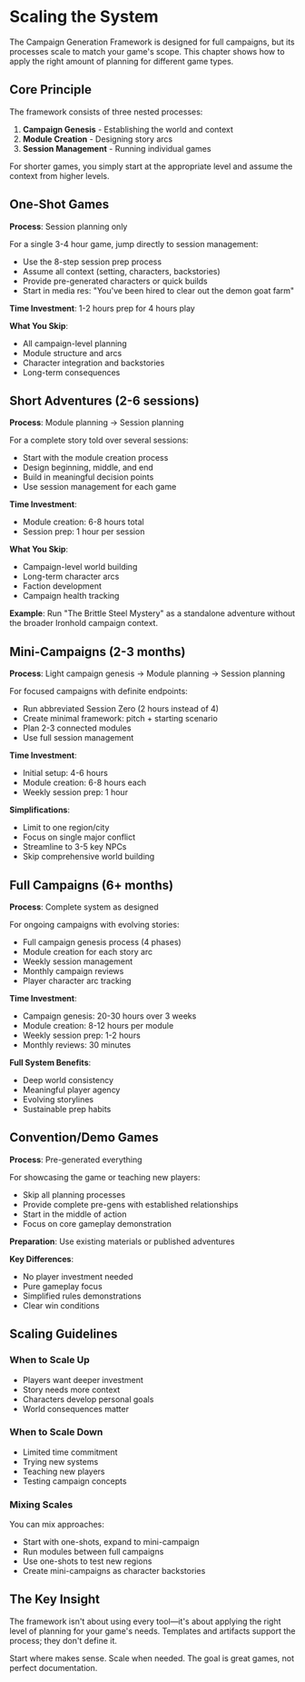 # Scaling the System

The Campaign Generation Framework is designed for full campaigns, but its processes scale to match your game's scope. This chapter shows how to apply the right amount of planning for different game types.

## Core Principle

The framework consists of three nested processes:
1. **Campaign Genesis** - Establishing the world and context
2. **Module Creation** - Designing story arcs
3. **Session Management** - Running individual games

For shorter games, you simply start at the appropriate level and assume the context from higher levels.

## One-Shot Games

**Process**: Session planning only

For a single 3-4 hour game, jump directly to session management:
- Use the 8-step session prep process
- Assume all context (setting, characters, backstories)
- Provide pre-generated characters or quick builds
- Start in media res: "You've been hired to clear out the demon goat farm"

**Time Investment**: 1-2 hours prep for 4 hours play

**What You Skip**:
- All campaign-level planning
- Module structure and arcs
- Character integration and backstories
- Long-term consequences

## Short Adventures (2-6 sessions)

**Process**: Module planning → Session planning

For a complete story told over several sessions:
- Start with the module creation process
- Design beginning, middle, and end
- Build in meaningful decision points
- Use session management for each game

**Time Investment**: 
- Module creation: 6-8 hours total
- Session prep: 1 hour per session

**What You Skip**:
- Campaign-level world building
- Long-term character arcs
- Faction development
- Campaign health tracking

**Example**: Run "The Brittle Steel Mystery" as a standalone adventure without the broader Ironhold campaign context.

## Mini-Campaigns (2-3 months)

**Process**: Light campaign genesis → Module planning → Session planning

For focused campaigns with definite endpoints:
- Run abbreviated Session Zero (2 hours instead of 4)
- Create minimal framework: pitch + starting scenario
- Plan 2-3 connected modules
- Use full session management

**Time Investment**:
- Initial setup: 4-6 hours
- Module creation: 6-8 hours each
- Weekly session prep: 1 hour

**Simplifications**:
- Limit to one region/city
- Focus on single major conflict
- Streamline to 3-5 key NPCs
- Skip comprehensive world building

## Full Campaigns (6+ months)

**Process**: Complete system as designed

For ongoing campaigns with evolving stories:
- Full campaign genesis process (4 phases)
- Module creation for each story arc
- Weekly session management
- Monthly campaign reviews
- Player character arc tracking

**Time Investment**:
- Campaign genesis: 20-30 hours over 3 weeks
- Module creation: 8-12 hours per module
- Weekly session prep: 1-2 hours
- Monthly reviews: 30 minutes

**Full System Benefits**:
- Deep world consistency
- Meaningful player agency
- Evolving storylines
- Sustainable prep habits

## Convention/Demo Games

**Process**: Pre-generated everything

For showcasing the game or teaching new players:
- Skip all planning processes
- Provide complete pre-gens with established relationships
- Start in the middle of action
- Focus on core gameplay demonstration

**Preparation**: Use existing materials or published adventures

**Key Differences**:
- No player investment needed
- Pure gameplay focus
- Simplified rules demonstrations
- Clear win conditions

## Scaling Guidelines

### When to Scale Up
- Players want deeper investment
- Story needs more context
- Characters develop personal goals
- World consequences matter

### When to Scale Down
- Limited time commitment
- Trying new systems
- Teaching new players
- Testing campaign concepts

### Mixing Scales
You can mix approaches:
- Start with one-shots, expand to mini-campaign
- Run modules between full campaigns
- Use one-shots to test new regions
- Create mini-campaigns as character backstories

## The Key Insight

The framework isn't about using every tool—it's about applying the right level of planning for your game's needs. Templates and artifacts support the process; they don't define it.

Start where makes sense. Scale when needed. The goal is great games, not perfect documentation.